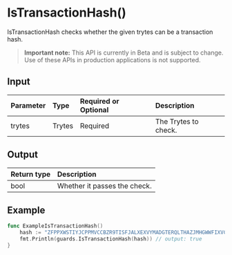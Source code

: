 # IsTransactionHash()
IsTransactionHash checks whether the given trytes can be a transaction hash.
> **Important note:** This API is currently in Beta and is subject to change. Use of these APIs in production applications is not supported.


## Input

| Parameter       | Type | Required or Optional | Description |
|:---------------|:--------|:--------| :--------|
| trytes | Trytes | Required | The Trytes to check.  |




## Output

| Return type     | Description |
|:---------------|:--------|
| bool | Whether it passes the check. |




## Example

```go
func ExampleIsTransactionHash() 
	hash := "ZFPPXWSTIYJCPPMVCCBZR9TISFJALXEXVYMADGTERQLTHAZJMHGWWFIXVCVPJRBUYLKMTLLKMTWMA9999"
	fmt.Println(guards.IsTransactionHash(hash)) // output: true
}

```
